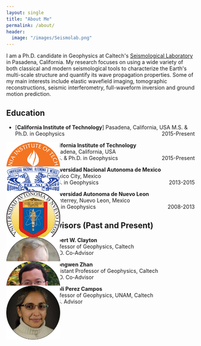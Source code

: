 ```yaml
---
layout: single
title: "About Me"
permalink: /about/
header:
  image: "/images/Seismolab.png"
---
```


I am a Ph.D. candidate in Geophysics at Caltech's [Seismological Laboratory](http://www.seismolab.caltech.edu) in Pasadena, California. My research focuses on using a wide variety of both classical and modern seismological tools to characterize the Earth's multi-scale structure and quantify its wave propagation properties. Some of my main interests include elastic wavefield imaging, tomographic reconstructions, seismic interferometry, full-waveform inversion and ground motion prediction.

## Education
- [**California Institute of Technology**]
Pasadena, California, USA
M.S. & Ph.D. in Geophysics<p2 style="float: right">2015-Present</p2>


<div id="over" style="position:absolute; width:15%; height:auto" alt="Caltech">
  <img src="/images/CALTECH_LOGO.png">
</div>

<p style="margin-left: 120px"><b>California Institute of Technology</b><br>Pasadena, California, USA<br>M.S. & Ph.D. in Geophysics<p2 style="float: right">2015-Present</p2></p>

<div id="over" style="position:absolute; width:15%; height:auto" alt="UNAM">
  <img src="/images/UNAM_LOGO.png">
</div>

<p style="margin-left: 120px"><b>Universidad Nacional Autonoma de Mexico</b><br>Mexico City, Mexico<br>M.S. in Geophysics<p2 style="float: right">2013-2015</p2></p>

<div id="over" style="position:absolute; width:15%; height:auto" alt="UANL">
  <img src="/images/UANL_LOGO.png">
</div>

<p style="margin-left: 120px"><b>Universidad Autonoma de Nuevo Leon</b><br>Monterrey, Nuevo Leon, Mexico<br>B.S in Geophysics<p2 style="float: right">2008-2013</p2></p>

## Academic Advisors (Past and Present)
<div id="over" style="position:absolute; width:15%; height:auto" alt="Clayton">
  <img src="/images/Clayton.png">
</div>

<p style="margin-left: 120px"><b>Robert W. Clayton</b><br>Professor of Geophysics, Caltech<br>Ph.D. Co-Advisor</p>

<div id="over" style="position:absolute; width:15%; height:auto" alt="Zhan">
  <img src="/images/Zhongwen_Zhan.png">
</div>

<p style="margin-left: 120px"><b>Zhongwen Zhan</b><br>Assistant Professor of Geophysics, Caltech<br>Ph.D. Co-Advisor</p>

<div id="over" style="position:absolute; width:15%; height:auto" alt="Xyoli">
  <img src="/images/Xyoli.png">
</div>

<p style="margin-left: 120px"><b>Xyoli Perez Campos</b><br>Professor of Geophysics, UNAM, Caltech<br>M.S. Advisor</p>

